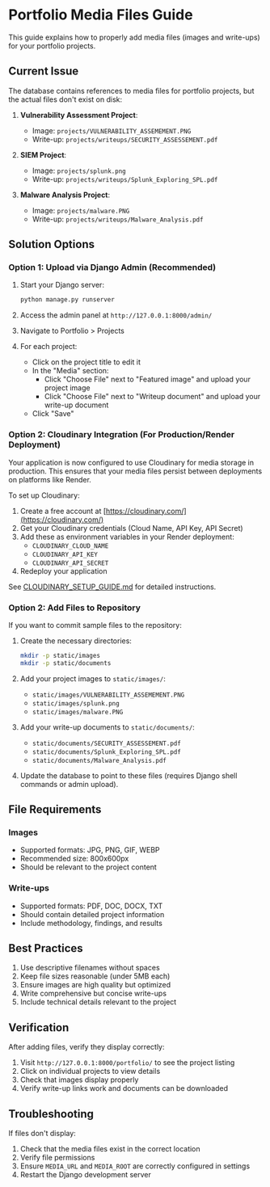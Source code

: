 # Portfolio Media Files Guide

This guide explains how to properly add media files (images and write-ups) for your portfolio projects.

## Current Issue

The database contains references to media files for portfolio projects, but the actual files don't exist on disk:

1. **Vulnerability Assessment Project**:
   - Image: `projects/VULNERABILITY_ASSEMEMENT.PNG`
   - Write-up: `projects/writeups/SECURITY_ASSESSEMENT.pdf`

2. **SIEM Project**:
   - Image: `projects/splunk.png`
   - Write-up: `projects/writeups/Splunk_Exploring_SPL.pdf`

3. **Malware Analysis Project**:
   - Image: `projects/malware.PNG`
   - Write-up: `projects/writeups/Malware_Analysis.pdf`

## Solution Options

### Option 1: Upload via Django Admin (Recommended)

1. Start your Django server:
   ```bash
   python manage.py runserver
   ```

2. Access the admin panel at `http://127.0.0.1:8000/admin/`

3. Navigate to Portfolio > Projects

4. For each project:
   - Click on the project title to edit it
   - In the "Media" section:
     - Click "Choose File" next to "Featured image" and upload your project image
     - Click "Choose File" next to "Writeup document" and upload your write-up document
   - Click "Save"

### Option 2: Cloudinary Integration (For Production/Render Deployment)

Your application is now configured to use Cloudinary for media storage in production. This ensures that your media files persist between deployments on platforms like Render.

To set up Cloudinary:

1. Create a free account at [https://cloudinary.com/](https://cloudinary.com/)
2. Get your Cloudinary credentials (Cloud Name, API Key, API Secret)
3. Add these as environment variables in your Render deployment:
   - `CLOUDINARY_CLOUD_NAME`
   - `CLOUDINARY_API_KEY`
   - `CLOUDINARY_API_SECRET`
4. Redeploy your application

See [CLOUDINARY_SETUP_GUIDE.md](file:///c:/Users/CHRISTOPHER/Desktop/project/RESUME/CLOUDINARY_SETUP_GUIDE.md) for detailed instructions.

### Option 2: Add Files to Repository

If you want to commit sample files to the repository:

1. Create the necessary directories:
   ```bash
   mkdir -p static/images
   mkdir -p static/documents
   ```

2. Add your project images to `static/images/`:
   - `static/images/VULNERABILITY_ASSEMEMENT.PNG`
   - `static/images/splunk.png`
   - `static/images/malware.PNG`

3. Add your write-up documents to `static/documents/`:
   - `static/documents/SECURITY_ASSESSEMENT.pdf`
   - `static/documents/Splunk_Exploring_SPL.pdf`
   - `static/documents/Malware_Analysis.pdf`

4. Update the database to point to these files (requires Django shell commands or admin upload).

## File Requirements

### Images
- Supported formats: JPG, PNG, GIF, WEBP
- Recommended size: 800x600px
- Should be relevant to the project content

### Write-ups
- Supported formats: PDF, DOC, DOCX, TXT
- Should contain detailed project information
- Include methodology, findings, and results

## Best Practices

1. Use descriptive filenames without spaces
2. Keep file sizes reasonable (under 5MB each)
3. Ensure images are high quality but optimized
4. Write comprehensive but concise write-ups
5. Include technical details relevant to the project

## Verification

After adding files, verify they display correctly:
1. Visit `http://127.0.0.1:8000/portfolio/` to see the project listing
2. Click on individual projects to view details
3. Check that images display properly
4. Verify write-up links work and documents can be downloaded

## Troubleshooting

If files don't display:
1. Check that the media files exist in the correct location
2. Verify file permissions
3. Ensure `MEDIA_URL` and `MEDIA_ROOT` are correctly configured in settings
4. Restart the Django development server